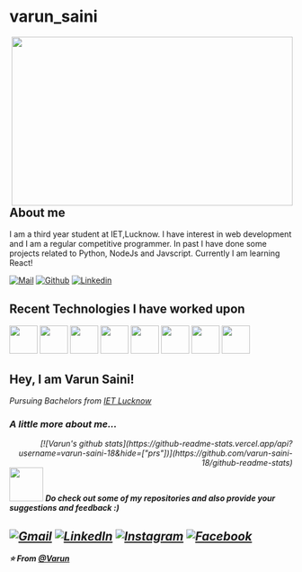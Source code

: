 


# varun_saini

<img align='right' src="https://media.giphy.com/media/ZrCUYZjwrfeCs/giphy.gif" width="500" height = "300">


## About me 
I am a third year student at IET,Lucknow. I have interest in web development and I am a regular competitive programmer. In past I have done some projects related to Python, NodeJs and Javscript. Currently I am learning React!

[![Mail](https://img.shields.io/badge/-varunnssaini@gmail.com-gray?style=flat-square&logo=gmail&logoColor=red&link=)](mailto:varunnssaini@gmail.com)
[![Github](https://img.shields.io/github/followers/varun-saini-18?label=Follow&style=social)](https://github.com/varun-saini-18/)
[![Linkedin](https://img.shields.io/badge/-Varun%20Saini-blue?style=flat-square&logo=linkedin&logoColor=white&link=https://www.linkedin.com/in/varun-saini-164b041b9/)](https://www.linkedin.com/in/varun-saini-164b041b9/)

## Recent Technologies I have worked upon
<code><img height="50" src="https://www.vectorlogo.zone/logos/github/github-ar21.svg"></code>
<code><img height="50" src="https://www.vectorlogo.zone/logos/git-scm/git-scm-ar21.svg"></code>
<code><img height="50" src="https://www.vectorlogo.zone/logos/javascript/javascript-ar21.svg"></code>
<code><img height="50" src="https://www.vectorlogo.zone/logos/python/python-ar21.svg"></code>
<code><img height="50" src="https://www.vectorlogo.zone/logos/nodejs/nodejs-ar21.svg"></code>
<code><img height="50" src="https://www.vectorlogo.zone/logos/npmjs/npmjs-ar21.svg"></code>
<code><img height="50" src="https://www.vectorlogo.zone/logos/nodemonio/nodemonio-ar21.svg"></code>
<code><img height="50" src="https://www.vectorlogo.zone/logos/reactjs/reactjs-ar21.svg"></code>


<h2> Hey, I am Varun Saini! </h2>

<p ><em>Pursuing Bachelors from <a href="https://www.ietlucknow.ac.in/">IET Lucknow</a></p>

###  A little more about me...  


<div align='right'>
[![Varun's github stats](https://github-readme-stats.vercel.app/api?username=varun-saini-18&hide=["prs"])](https://github.com/varun-saini-18/github-readme-stats)
</div>
<img src="https://media.giphy.com/media/LnQjpWaON8nhr21vNW/giphy.gif" width="60"> <em><b>Do check out some of my repositories and also provide your suggestions and feedback :)</em>

<a href="mailto:varunnssaini@gmail.com"><img src="https://img.shields.io/badge/-Gmail-c14438?style=flat-square&logo=Gmail&logoColor=white&link=mailto:varunnssaini@gmail.com" alt="Gmail"></a>
<a href="https://www.linkedin.com/in/varun-saini-164b041b9/?originalSubdomain=in"><img src="https://img.shields.io/badge/LinkedIn-%230077B5.svg?&style=flat-square&logo=linkedin&logoColor=white" alt="LinkedIn"></a>
<a href="https://www.instagram.com/call.me.saini/?hl=en"><img src="https://img.shields.io/badge/Instagram-%23E4405F.svg?&style=flat-square&logo=instagram&logoColor=white" alt="Instagram"></a>
<a href="https://www.facebook.com/varun.saini.940098"><img src="https://img.shields.io/badge/Facebook-%231877F2.svg?&style=flat-square&logo=facebook&logoColor=white" alt="Facebook"></a></div>
---

⭐️ From [@Varun](https://github.com/varun-saini-18)

